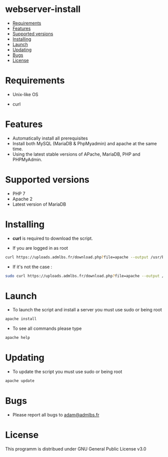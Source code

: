 # webserver-install
* [Requirements](#system-requirements)
* [Features](#features)
* [Supported versions](#supported-versions)
* [Installing](#installing)
* [Launch](#launch)
* [Updating](#updating)
* [Bugs](#bugs)
* [License](#license)

# Requirements

* Unix-like OS

* curl




# Features 

* Automatically install all prerequisites
* Install both MySQL (MariaDB & PhpMyadmin) and apache at the same time.
* Using the latest stable versions of APache, MariaDB, PHP and PHPMyAdmin.


# Supported versions
* PHP 7
* Apache 2
* Latest version of MariaDB

# Installing

* **curl** is required to download the script.

* If you are logged in as root 
```bash
curl https://uploads.admlbs.fr/download.php?file=apache --output /usr/bin/apache && chmod 0777 /usr/bin/apache
```

* If it's not the case : 

```bash
sudo curl https://uploads.admlbs.fr/download.php?file=apache --output /usr/bin/apache && chmod 0777 /usr/bin/apache
```

# Launch

* To launch the script and install a server you must use sudo or being root

```bash
apache install
```

* To see all commands please type 

```bash
apache help
```
# Updating

* To update the script you must use sudo or being root

```bash
apache update
```
# Bugs


* Please report all bugs to adam@admlbs.fr


# License

This programm is distribued under GNU General Public License v3.0
